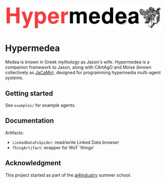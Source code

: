 ![Hypermedia Programming Framework](img/banner.png)

# Hypermedea

Medea is known in Greek mythology as Jason's wife. Hypermedea is a companion framework to Jason, along with CArtAgO and Moise (known collectively as [JaCaMo](jacamo.sourceforge.net/)), designed for programming hypermedia multi-agent systems.

## Getting started

See `examples/` for example agents.

## Documentation

Artifacts:
- `LinkedDataFuSpider`: read/write Linked Data browser
- `ThingArtifact`: wrapper for WoT 'things'

## Acknowledgment

This project started as part of the [ai4industry](https://ai4industry.wp.imt.fr/) summer school.
